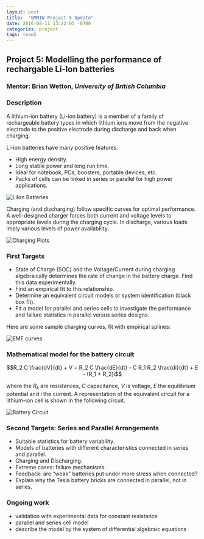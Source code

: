 ```yaml
---
layout: post
title:  "GMMIW Project 5 Update"
date: 2016-08-11 13:22:05 -0700
categories: project
tags: team5
---
```



## Project 5: Modelling the performance of rechargable Li-Ion batteries

### Mentor: Brian Wetton, *University of British Columbia*

### Description

A lithium-ion battery (Li-ion battery) is a member of afamily of rechargeable battery types in which lithium ionsmove from the negative electrode to the positive electrodeduring discharge and back when charging.

Li-ion batteries have many positive features:- High energy density.- Long stable power and long run time.- Ideal for notebook, PCs, boosters, portable devices, etc.
- Packs of cells can be linked in series or parallel for high power applications. 

![LiIon Batteries]({{site_url}}/assets/Batteries.jpg)

Charging (and discharging) follow specific curves for optimal performance. A well-designed charger forces both current and voltage levels to appropriate levels during the charging cycle. In discharge, various loads imply various levels of power availability. 

![Charging Plots]({{site_url}}/assets/Charging.jpg)

### First Targets
- State of Charge (SOC) and the Voltage/Current during charging algebraically determines the rate of change in the battery charge. Find this data experimentally. - Find an empirical fit to this relationship.- Determine an equivalent circuit models or system identification (black box fit).- Fit a model for parallel and series cells toinvestigate the performance and failure statistics in parallel versus seriesdesigns.

Here are some sample charging curves, fit with empirical splines:

![EMF curves]({{site_url}}/assets/EMFcurves.jpg)

### Mathematical model for the battery circuit

$$R_2 C \frac{dV}{dt} + V = R_2 C \frac{dE}{dt} - C R_1 R_2 \frac{di}{dt} + E - (R_1 + R_2)i$$

where the $R_k$ are resistances, $C$ capacitance, $V$ is voltage, $E$ the equilibrium potential and $i$ the current. A representation of the equivalent circuit for a lithium-ion cell is shown in the following circuit. 

![Battery Circuit]({{site_url}}/assets/Circuit.jpg)

### Second Targets: Series and Parallel Arrangements
- Suitable statistics for battery variability.- Models of batteries with different characteristics connected inseries and parallel. 
- Charging and Discharging.- Extreme cases: failure mechanisms.- Feedback: are “weak” batteries put under more stress whenconnected?- Explain why the Tesla battery bricks are connected in parallel,not in series.

### Ongoing work- validation with experimental data for constant resistance- parallel and series cell model- describe the model by the system of differential algebraic equations

